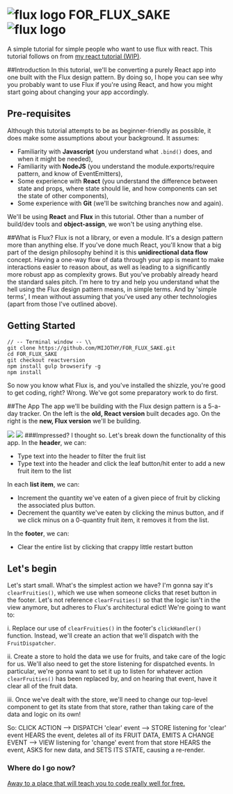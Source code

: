 # ![flux logo](/home/james/Coding/Tutorials/FOR_FLUX_SAKE/assets/img/flux_logo_fandc.png) FOR_FLUX_SAKE ![flux logo](/home/james/Coding/Tutorials/FOR_FLUX_SAKE/assets/img/flux_logo_fandc.png)
A simple tutorial for simple people who want to use flux with react.
This tutorial follows on from [my react tutorial (WIP)](https://github.com/MIJOTHY/REACT_SCHMEACT).

##Introduction
In this tutorial, we'll be converting a purely React app into one built with the Flux design pattern. By doing so, I hope you can see why you probably want to use Flux if you're using React, and how you might start going about changing your app accordingly.

## Pre-requisites
Although this tutorial attempts to be as beginner-friendly as possible, it does make some assumptions about your background. It assumes:
 * Familiarity with __Javascript__ (you understand what `.bind()` does, and when it might be needed),
 * Familiarity with __NodeJS__ (you understand the module.exports/require pattern, and know of EventEmitters),
 * Some experience with __React__ (you understand the difference between state and props, where state should lie, and how components can set the state of other components),
 * Some experience with __Git__ (we'll be switching branches now and again).

We'll be using __React__ and __Flux__ in this tutorial. Other than a number of build/dev tools and __object-assign__, we won't be using anything else.

##What is Flux?
Flux is not a library, or even a module. It's a design pattern more than anything else. If you've done much React, you'll know that a big part of the design philosophy behind it is this __unidirectional data flow__ concept. Having a one-way flow of data through your app is meant to make interactions easier to reason about, as well as leading to a significantly more robust app as complexity grows.
But you've probably already heard the standard sales pitch. I'm here to try and help you understand what the hell using the Flux design pattern means, in simple terms. And by 'simple terms', I mean without assuming that you've used any other technologies (apart from those I've outlined above).

## Getting Started
```
// -- Terminal window -- \\
git clone https://github.com/MIJOTHY/FOR_FLUX_SAKE.git
cd FOR_FLUX_SAKE
git checkout reactversion
npm install gulp browserify -g
npm install
```

So now you know what Flux is, and you've installed the shizzle, you're good to get coding, right? Wrong. We've got some preparatory work to do first.

##The App
The app we'll be building with the Flux design pattern is a 5-a-day tracker.
On the left is the __old, React version__ built decades ago. On the right is the __new, Flux version__ we'll be building.

![](/home/james/Coding/Tutorials/FOR_FLUX_SAKE/assets/img/App-Mockup.png) ![](/home/james/Coding/Tutorials/FOR_FLUX_SAKE/assets/img/App-Mockup-Flux.png)
###Impressed? I thought so.  Let's break down the functionality of this app.
In the __header__, we can:
* Type text into the header to filter the fruit list
* Type text into the header and click the leaf button/hit enter to add a new fruit item to the list

In each __list item__, we can:
* Increment the quantity we've eaten of a given piece of fruit by clicking the associated plus button.
* Decrement the quantity we've eaten by clicking the minus button, and if we click minus on a 0-quantity fruit item, it removes it from the list.

In the __footer__, we can:
* Clear the entire list by clicking that crappy little restart button


## Let's begin
Let's start small. What's the simplest action we have? I'm gonna say it's `clearFruities()`, which we use when someone clicks that reset button in the footer. Let's not reference `clearFruities()` so that the logic isn't in the view anymore, but adheres to Flux's architectural edict! We're going to want to:

i. Replace our use of `clearFruities()` in the footer's `clickHandler()` function. Instead, we'll create an action that we'll dispatch with the `FruitDispatcher`.

ii. Create a store to hold the data we use for fruits, and take care of the logic for us. We'll also need to get the store listening for dispatched events. In particular, we're gonna want to set it up to listen for whatever action `clearFruities()` has been replaced by, and on hearing that event, have it clear all of the fruit data.

iii. Once we've dealt with the store, we'll need to change our top-level component to get its state from that store, rather than taking care of the data and logic on its own!

So: CLICK ACTION --> DISPATCH 'clear' event --> STORE listening for 'clear' event HEARS the event, deletes all of its FRUIT DATA, EMITS A CHANGE EVENT --> VIEW listening for 'change' event from that store HEARS the event, ASKS for new data, and SETS ITS STATE, causing a re-render.
### Where do I go now?
[Away to a place that will teach you to code really well for free.](http://foundersandcoders.org/apply.html)
